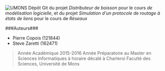 ![UMONS](http://informatique.umons.ac.be/staff/Wijsen.Jef/UMONS+txt.png)
Dépôt Git du projet *Distributeur de boisson* pour le cours *de modélisation logicielle*, et du projet *Simulation d'un protocole de routage à états de liens* pour le cours de *Réseaux*

###Auteurs###
 - Pierre Copois (121844)
 - Steve Zaretti (162471)

> Année Académique 2015-2016
> Année Préparatoire au Master en Sciences
> Informatiques à horaire décalé à Charleroi Faculté des Sciences,
> Université de Mons
